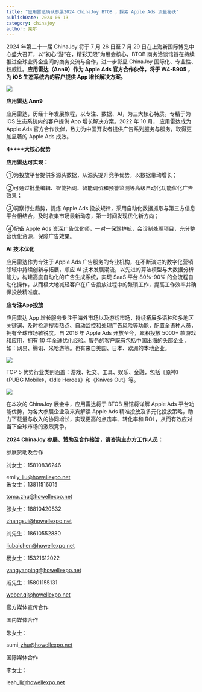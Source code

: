 ```yaml
---
title: "应用雷达确认参展2024 ChinaJoy BTOB ，探索 Apple Ads 流量秘诀"
publishDate: 2024-06-13
category: chinajoy
author: 莱尔
---
```


2024 年第二十一届 ChinaJoy 将于 7 月 26 日至 7 月 29 日在上海新国际博览中心盛大召开，以“初心“游”在，精彩无限”为展会核心，BTOB 商务洽谈馆旨在持续推进全球业界企业间的商务交流与合作，进一步彰显 ChinaJoy 国际化、专业性、权威性。**应用雷达（Ann9）作为 Apple Ads 官方合作伙伴，将于 W4-B905 ，为 iOS 生态系统内的客户提供 App 增长解决方案。**

![](https://ec-net-1251389766.cos.ap-shanghai.myqcloud.com/wp-content/uploads/2024/06/20240613154740937.png)

**应用雷达 Ann9**

应用雷达，历经十年发展旅程，以专注、数据、AI，为三大核心特质。专精于为 iOS 生态系统内的客户提供 App 增长解决方案。2022 年 10 月， 应用雷达成为 Apple Ads 官方合作伙伴，致力为中国开发者提供广告系列服务与服务，取得更加显著的 Apple Ads 成效。

**4****大核心优势**

**应用雷达可实现：**

①为投放平台提供多源头数据，从源头提升竞争优势，以数据带动增长；

②可通过批量编辑、智能拓词、智能调价和预警监测等高级自动化功能优化广告效果；

③洞察行业趋势，提炼 Apple Ads 投放规律，采用自动化数据抓取与第三方信息平台相结合，及时收集市场最新动态，第一时间发现优化新方向；

④配备 Apple Ads 资深广告优化师，一对一保驾护航，会诊制处理项目，充分整合优化资源，保障广告效果。

**AI** **技术优化**

应用雷达作为专注于 Apple Ads 广告服务的专业机构，在不断演进的数字化营销领域中持续创新与拓展，顺应 AI 技术发展潮流，以先进的算法模型与大数据分析能力，构建高度自动化的广告生成系统，实现 SaaS 平台 80%-90% 的全流程自动化操作，从而极大地减轻客户在广告投放过程中的繁琐工作，提高工作效率并确保投放精准度。

**应专注App投放**

应用雷达 App 增长服务专注于海外市场以及游戏市场，持续拓展多语种和多地区关键词、及时检测搜索热点、自动监控和处理广告风险等功能，配置全语种人员，拥有全球市场敏锐度。自 2016 年 Apple Ads 开放至今，累积投放 5000+ 款游戏和应用，拥有 10 年全球优化经验。服务的客户既有包括中国出海的头部企业，如：网易、腾讯、米哈游等。也有来自美国、日本、欧洲的本地企业。

![](https://ec-net-1251389766.cos.ap-shanghai.myqcloud.com/wp-content/uploads/2024/06/20240613154813434.png)

TOP 5 优势行业类别涵盖：游戏、社交、工具、娱乐、金融，包括《原神》《PUBG Mobile》，《Idle Heroes》和《Knives Out》等。

![](https://ec-net-1251389766.cos.ap-shanghai.myqcloud.com/wp-content/uploads/2024/06/20240613154833633.png)

在本次的 ChinaJoy 展会中，应用雷达将于 BTOB 展馆将详解 Apple Ads 平台功能优势，为各大参展企业及来宾解读 Apple Ads 精准投放及多元化投放策略，助力下载量与收入的协同增长，实现更高的点击率、转化率和 ROI ，从而有效应对当下全球市场的激烈竞争。

**2024 ChinaJoy** **参展、赞助及合作接洽，请咨询主办方工作人员：**

  
参展赞助及合作

刘女士：15810836246

emily\_liu@howellexpo.net  
朱女士：13811516015

toma.zhu@howellexpo.net

张女士：18810420832

zhangsui@howellexpo.net

刘先生：18610552880

liubaichen@howellexpo.net

杨女士：15321612022

yangyanping@howellexpo.net

戚先生：15801155131

[weber.qi@howellexpo.net](mailto:weber.qi@howellexpo.net)

  
官方媒体宣传合作

国内媒体合作

朱女士：

sumi\_zhu@howellexpo.net

国际媒体合作

李女士：

leah\_li@howellexpo.net

